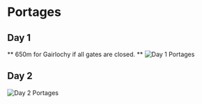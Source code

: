 # Portages

## Day 1

** 650m for Gairlochy if all gates are closed. **
![Day 1 Portages](day2portages.png)

## Day 2

![Day 2 Portages](day1portages.png)


